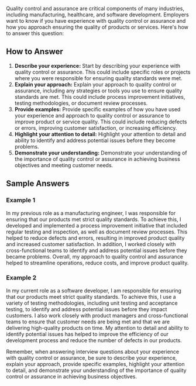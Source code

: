 
Quality control and assurance are critical components of many industries, including manufacturing, healthcare, and software development. Employers want to know if you have experience with quality control or assurance and how you approach ensuring the quality of products or services. Here's how to answer this question:

How to Answer
-------------

1. **Describe your experience:** Start by describing your experience with quality control or assurance. This could include specific roles or projects where you were responsible for ensuring quality standards were met.
2. **Explain your approach:** Explain your approach to quality control or assurance, including any strategies or tools you use to ensure quality standards are met. This could include process improvement initiatives, testing methodologies, or document review processes.
3. **Provide examples:** Provide specific examples of how you have used your experience and approach to quality control or assurance to improve product or service quality. This could include reducing defects or errors, improving customer satisfaction, or increasing efficiency.
4. **Highlight your attention to detail:** Highlight your attention to detail and ability to identify and address potential issues before they become problems.
5. **Demonstrate your understanding:** Demonstrate your understanding of the importance of quality control or assurance in achieving business objectives and meeting customer needs.

Sample Answers
--------------

### Example 1

In my previous role as a manufacturing engineer, I was responsible for ensuring that our products met strict quality standards. To achieve this, I developed and implemented a process improvement initiative that included regular testing and inspection, as well as document review processes. This helped to reduce defects and errors, resulting in improved product quality and increased customer satisfaction. In addition, I worked closely with cross-functional teams to identify and address potential issues before they became problems. Overall, my approach to quality control and assurance helped to streamline operations, reduce costs, and improve product quality.

### Example 2

In my current role as a software developer, I am responsible for ensuring that our products meet strict quality standards. To achieve this, I use a variety of testing methodologies, including unit testing and acceptance testing, to identify and address potential issues before they impact customers. I also work closely with product managers and cross-functional teams to ensure that customer needs are being met and that we are delivering high-quality products on time. My attention to detail and ability to identify potential issues has helped to improve the efficiency of our development process and reduce the number of defects in our products.

Remember, when answering interview questions about your experience with quality control or assurance, be sure to describe your experience, explain your approach, provide specific examples, highlight your attention to detail, and demonstrate your understanding of the importance of quality control or assurance in achieving business objectives.
